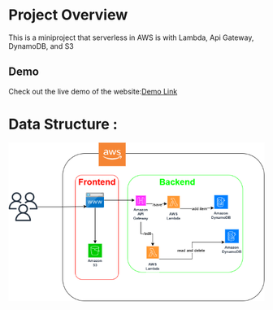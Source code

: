 # Project Overview
This is a miniproject that serverless in AWS is with Lambda,  Api Gateway, DynamoDB, and S3
## Demo
Check out the live demo of the website:[Demo Link](https://serverlesswebapp2023.s3.eu-central-1.amazonaws.com/index.html)

# Data Structure :

![Software Structure ](./img/ServerlessWebAPP.drawio.png)

